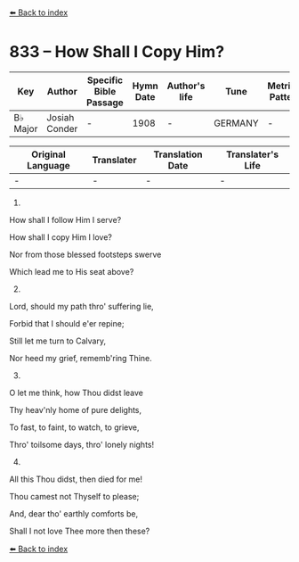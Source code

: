 [⬅️ Back to index](../README.md)

# 833 – How Shall I Copy Him?

Key | Author   | Specific Bible Passage     |Hymn Date |Author's life |Tune |Metrical Pattern   |Composer/Source
-- | --------- | ---------------------------|----------|--------------|-----|-------------------|-------------  
B♭ Major |Josiah Conder |- |1908 |- |GERMANY |- |Beethhoven

Original Language | Translater | Translation Date   | Translater's Life  
----------------- | --------- | --------------------|-------------     
\- |- |- |-




1.

How shall I follow Him I serve?

How shall I copy Him I love?

Nor from those blessed footsteps swerve

Which lead me to His seat above?



2.

Lord, should my path thro' suffering lie,

Forbid that I should e'er repine;

Still let me turn to Calvary,

Nor heed my grief, rememb'ring Thine.



3.

O let me think, how Thou didst leave

Thy heav'nly home of pure delights,

To fast, to faint, to watch, to grieve,

Thro' toilsome days, thro' lonely nights!



4.

All this Thou didst, then died for me!

Thou camest not Thyself to please;

And, dear tho' earthly comforts be,

Shall I not love Thee more then these?

[⬅️ Back to index](../README.md)
